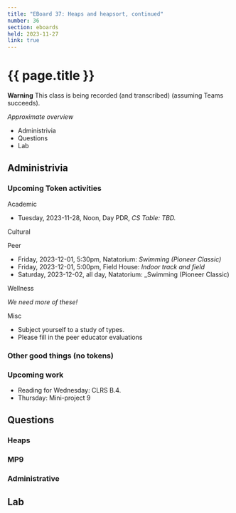 ```yaml
---
title: "EBoard 37: Heaps and heapsort, continued"
number: 36
section: eboards
held: 2023-11-27
link: true
---
```

# {{ page.title }}

**Warning** This class is being recorded (and transcribed) (assuming Teams succeeds).

_Approximate overview_

* Administrivia
* Questions
* Lab

Administrivia
-------------

### Upcoming Token activities

Academic

* Tuesday, 2023-11-28, Noon, Day PDR, _CS Table: TBD._

Cultural

Peer

* Friday, 2023-12-01, 5:30pm, Natatorium: _Swimming (Pioneer Classic)_
* Friday, 2023-12-01, 5:00pm, Field House: _Indoor track and field_
* Saturday, 2023-12-02, all day, Natatorium: _Swimming (Pioneer Classic)

Wellness

_We need more of these!_

Misc

* Subject yourself to a study of types.
* Please fill in the peer educator evaluations

### Other good things (no tokens)

### Upcoming work

* Reading for Wednesday: CLRS B.4.
* Thursday: Mini-project 9

Questions
---------

### Heaps

### MP9

### Administrative

Lab
---
